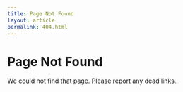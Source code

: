 ```yaml
---
title: Page Not Found
layout: article
permalink: 404.html
---
```



# Page Not Found

We could not find that page.
Please <a href="https://rubenwardy.com/contact/">report</a> any dead links.
